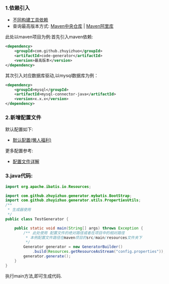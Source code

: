 ### 1.依赖引入

- [不同构建工具依赖](https://search.maven.org/artifact/com.github.zhuyizhuo/code-generator/1.3.1/jar)
- 查询最高版本方式:  [Maven中央仓库](https://search.maven.org/search?q=com.github.zhuyizhuo) \| [Maven阿里库](http://maven.aliyun.com/mvn/search)

此处以maven项目为例:首先引入maven依赖:

```xml
<dependency>
    <groupId>com.github.zhuyizhuo</groupId>
    <artifactId>code-generator</artifactId>
    <version>最高版本</version>
</dependency>
```

其次引入对应数据库驱动,以mysql数据库为例：

```xml
<dependency>
    <groupId>mysql</groupId>
    <artifactId>mysql-connector-java</artifactId>
    <version>x.x.x</version>
</dependency>
```

### 2.新增配置文件

默认配置如下:

- [默认配置(懒人福利)](config.md)

更多配置参考:

- [配置文件详解](config-v1.2.md)

### 3.java代码:

```java
import org.apache.ibatis.io.Resources;

import com.github.zhuyizhuo.generator.mybatis.BootStrap;
import com.github.zhuyizhuo.generator.utils.PropertiesUtils;
/**
 * 生成器使用
 */
public class TestGenerator {

	public static void main(String[] args) throws Exception {
		/** 此处使用 配置文件的绝对路径或者在项目中的相对路径 
		 * 本例配置文件路径在maven项目的src/main/resources文件夹下
		 */
        Generator generator = new GeneratorBuilder()
            .build(Resources.getResourceAsStream("config.properties"));
		generator.generate();
	}
}
```

执行main方法,即可生成代码.
